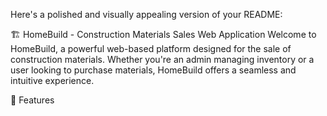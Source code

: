 
Here's a polished and visually appealing version of your README:

🏗️ HomeBuild - Construction Materials Sales Web Application
Welcome to HomeBuild, a powerful web-based platform designed for the sale of construction materials. Whether you're an admin managing inventory or a user looking to purchase materials, HomeBuild offers a seamless and intuitive experience.

🚀 Features

